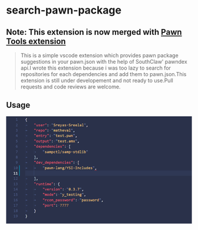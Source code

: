 # search-pawn-package

## Note: This extension is now merged with [Pawn Tools extension](https://github.com/Southclaws/vscode-pawn)

>This is a simple vscode extension which provides pawn package suggestions in your pawn.json with the help of SouthClaw' pawndex api.I wrote this extension because i was too lazy to search for repositories for each dependencies and add them to pawn.json.This extension is still under developement and not ready to use.Pull requests and code reviews are welcome.

## Usage
![alt text](https://github.com/Sreyas-Sreelal/search-pawn-package/blob/master/images/usage.gif?raw=true "usage")